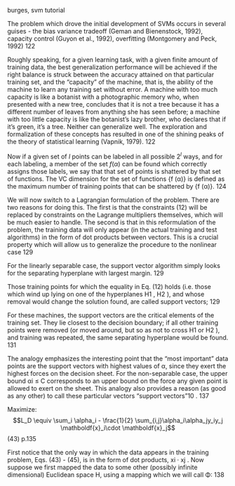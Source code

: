 burges, svm tutorial

The problem which drove the initial development of SVMs occurs in several guises -
the bias variance tradeoff (Geman and Bienenstock, 1992), capacity control (Guyon et al.,
1992), overfitting (Montgomery and Peck, 1992)  122

 Roughly speaking, for a given learning task, with a given finite amount of training data, the best
generalization performance will be achieved if the right balance is struck between the
accuracy attained on that particular training set, and the “capacity” of the machine, that is,
the ability of the machine to learn any training set without error. A machine with too much
capacity is like a botanist with a photographic memory who, when presented with a new
tree, concludes that it is not a tree because it has a different number of leaves from anything
she has seen before; a machine with too little capacity is like the botanist’s lazy brother,
who declares that if it’s green, it’s a tree. Neither can generalize well. The exploration and
formalization of these concepts has resulted in one of the shining peaks of the theory of
statistical learning (Vapnik, 1979). 122

Now if a given set of $l$ points can be labeled in all possible $2^l$ ways, and for each labeling, a member of the set ${f (α)}$ can be found which correctly assigns those labels, we say that that set of points is
shattered by that set of functions. The VC dimension for the set of functions {f (α)} is
defined as the maximum number of training points that can be shattered by {f (α)}. 124

We will now switch to a Lagrangian formulation of the problem. There are two reasons
for doing this. The first is that the constraints (12) will be replaced by constraints on the
Lagrange multipliers themselves, which will be much easier to handle. The second is that
in this reformulation of the problem, the training data will only appear (in the actual training
and test algorithms) in the form of dot products between vectors. This is a crucial property
which will allow us to generalize the procedure to the nonlinear case 129

For the linearly separable case, the support vector algorithm simply looks for
the separating hyperplane with largest margin.  129

Those training points for which the equality in Eq. (12) holds (i.e. those which wind up lying on one of the hyperplanes H1 , H2 ), and whose removal would change the solution found, are called support vectors; 129

For these machines, the support vectors are the critical elements of the training set. They lie closest to the decision boundary; if all other training points were removed (or moved around, but so as not to cross H1 or H2 ), and training was repeated, the same separating hyperplane would be found. 131

The analogy emphasizes the interesting point that the “most important” data points are the support vectors with highest values of α, since they exert the highest forces on the decision sheet. For the non-separable
case, the upper bound αi ≤ C corresponds to an upper bound on the force any given point
is allowed to exert on the sheet. This analogy also provides a reason (as good as any other) to call these particular vectors “support vectors”10 . 137

Maximize:
$$L_D \equiv  \sum_i \alpha_i - \frac{1}{2} \sum_{i,j}\alpha_i\alpha_jy_iy_j \mathboldf{x}_i\cdot \mathboldf{x}_j$$
(43)  p.135

First notice that the only way in which the data appears in the training problem, Eqs. (43) - (45), is in the form of dot products, xi · xj . Now suppose we first mapped the data to some other (possibly infinite dimensional) Euclidean space H, using a mapping which we
will call Φ: 138